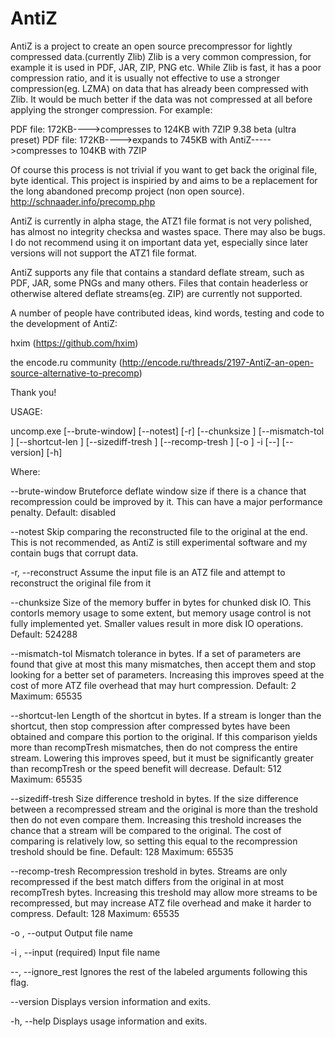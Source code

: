 # AntiZ

AntiZ is a project to create an open source precompressor for lightly compressed data.(currently Zlib)
Zlib is a very common compression, for example it is used in PDF, JAR, ZIP, PNG etc.
While Zlib is fast, it has a poor compression ratio, and it is usually not effective to use a stronger compression(eg. LZMA) on data that has already been compressed with Zlib. It would be much better if the data was not compressed at all before applying the stronger compression. For example:

   PDF file: 172KB---->compresses to 124KB with 7ZIP 9.38 beta (ultra preset)
   PDF file: 172KB---->expands to 745KB with AntiZ----->compresses to 104KB with 7ZIP

Of course this process is not trivial if you want to get back the original file, byte identical.
This project is inspiried by and aims to be a replacement for the long abandoned precomp project (non open source).
http://schnaader.info/precomp.php

AntiZ is currently in alpha stage, the ATZ1 file format is not very polished, has almost no integrity checksa and wastes space. There may also be bugs. I do not recommend using it on important data yet, especially since later versions will not support the ATZ1 file format.

AntiZ supports any file that contains a standard deflate stream, such as PDF, JAR, some PNGs and many others. Files that contain headerless or otherwise altered deflate streams(eg. ZIP) are currently not supported.

A number of people have contributed ideas, kind words, testing and code to the development of AntiZ:

   hxim (https://github.com/hxim)
   
   the encode.ru community (http://encode.ru/threads/2197-AntiZ-an-open-source-alternative-to-precomp)
   
Thank you!

USAGE:

   uncomp.exe  [--brute-window] [--notest] [-r] [--chunksize <integer>]
               [--mismatch-tol <integer>] [--shortcut-len <integer>]
               [--sizediff-tresh <integer>] [--recomp-tresh <integer>] [-o
               <string>] -i <string> [--] [--version] [-h]


Where:

   --brute-window
     Bruteforce deflate window size if there is a chance that recompression
     could be improved by it. This can have a major performance penalty.
     Default: disabled

   --notest
     Skip comparing the reconstructed file to the original at the end. This
     is not recommended, as AntiZ is still experimental software and my
     contain bugs that corrupt data.

   -r,  --reconstruct
     Assume the input file is an ATZ file and attempt to reconstruct the
     original file from it

   --chunksize <integer>
     Size of the memory buffer in bytes for chunked disk IO. This contorls
     memory usage to some extent, but memory usage control is not fully
     implemented yet. Smaller values result in more disk IO operations.
     Default: 524288

   --mismatch-tol <integer>
     Mismatch tolerance in bytes. If a set of parameters are found that
     give at most this many mismatches, then accept them and stop looking
     for a better set of parameters. Increasing this improves speed at the
     cost of more ATZ file overhead that may hurt compression. Default: 2
     Maximum: 65535

   --shortcut-len <integer>
     Length of the shortcut in bytes. If a stream is longer than the
     shortcut, then stop compression after <shortcut> compressed bytes have
     been obtained and compare this portion to the original. If this
     comparison yields more than recompTresh mismatches, then do not
     compress the entire stream. Lowering this improves speed, but it must
     be significantly greater than recompTresh or the speed benefit will
     decrease. Default: 512  Maximum: 65535

   --sizediff-tresh <integer>
     Size difference treshold in bytes. If the size difference between a
     recompressed stream and the original is more than the treshold then do
     not even compare them. Increasing this treshold increases the chance
     that a stream will be compared to the original. The cost of comparing
     is relatively low, so setting this equal to the recompression treshold
     should be fine. Default: 128  Maximum: 65535

   --recomp-tresh <integer>
     Recompression treshold in bytes. Streams are only recompressed if the
     best match differs from the original in at most recompTresh bytes.
     Increasing this treshold may allow more streams to be recompressed,
     but may increase ATZ file overhead and make it harder to compress.
     Default: 128  Maximum: 65535

   -o <string>,  --output <string>
     Output file name

   -i <string>,  --input <string>
     (required)  Input file name

   --,  --ignore_rest
     Ignores the rest of the labeled arguments following this flag.

   --version
     Displays version information and exits.

   -h,  --help
     Displays usage information and exits.
